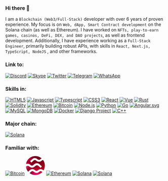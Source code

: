 ### Hi there 👋

I am a ``` Blockchain (Web3/Full-Stack) ``` developer with over 6 years of proven experience. My focus is on ``` Web, dApp, Smart Contract development ``` on the Solana chain (as well as Ethereum). I have worked on ``` NFTs, play-to-earn games, casinos, DeFi, DEX, and DAO projects ```, as well as frontend development. Additionally, I have experience working as a ``` Full-Stack Engineer ```, primarily building robust APIs, with skills in ``` React, Next.js, TypeScript, NodeJS ``` , and other frameworks.

### Link to:
<a href = "https://discord.com/channels/@user/1169601798970036317"><img src="https://edent.github.io/SuperTinyIcons/images/svg/discord.svg" width="60" title="Discord"></a>
<a href = "https://web.skype.com/8:live:.cid.27aeb1981557f74c?inviteId=yG5gKNXqR69e&correlationId=d1e155b3-f289-4269-b589-b4a9c6b75bd6"><img src="https://edent.github.io/SuperTinyIcons/images/svg/skype.svg" width="60" title="Skype"></a>
<a href = "https://twitter.com/sol_maxi_dev"><img src="https://edent.github.io/SuperTinyIcons/images/svg/twitter.svg" width="60" title="Twitter"></a>
<a href = "https://t.me/HarmoniTechTeam"><img src="https://edent.github.io/SuperTinyIcons/images/svg/telegram.svg" width="60" title="Telegram"></a>
<a href = "https://wa.me/13137423660"><img src="https://edent.github.io/SuperTinyIcons/images/svg/whatsapp.svg" width="60" title="WhatsApp"></a>
### Skills in:
<a href = "#"><img src="https://edent.github.io/SuperTinyIcons/images/svg/html5.svg" width="60" title="HTML5"></a>
<a href = "#"><img src="https://edent.github.io/SuperTinyIcons/images/svg/javascript.svg" width="60" title="Javascript"></a>
<a href = "#"><img src="https://edent.github.io/SuperTinyIcons/images/svg/typescript.svg" width="60" title="Typescript"></a>
<a href = "#"><img src="https://edent.github.io/SuperTinyIcons/images/svg/css3.svg" width="60" title="CSS3"></a>
<a href = "#"><img src="https://edent.github.io/SuperTinyIcons/images/svg/react.svg" width="60" title="React"></a>
<a href = "#"><img src="https://edent.github.io/SuperTinyIcons/images/svg/vue.svg" width="60" title="Vue"></a>
<a href = "#"><img src="https://edent.github.io/SuperTinyIcons/images/svg/rust.svg" width="60" title="Rust"></a>
<a href = "#"><img src="https://edent.github.io/SuperTinyIcons/images/svg/solidity.svg" width="60" title="Solidity"></a>
<a href = "#"><img src="https://edent.github.io/SuperTinyIcons/images/svg/ethereum.svg" width="60" title="Ethereum"></a>
<a href = "#"><img src="https://edent.github.io/SuperTinyIcons/images/svg/bitcoin.svg" width="60" title="Bitcoin"></a>
<a href = "#"><img src="https://edent.github.io/SuperTinyIcons/images/svg/nodejs.svg" width="60" title="Node.js"></a>
<a href = "#"><img src="https://edent.github.io/SuperTinyIcons/images/svg/python.svg" width="60" title="Python"></a>
<a href = "#"><img src="https://edent.github.io/SuperTinyIcons/images/svg/go.svg" width="60" title="Go"></a>
<a href = "#"><img src="https://edent.github.io/SuperTinyIcons/images/svg/angular.svg" width="60" title="Angular.svg"></a>
<a href = "#"><img src="https://edent.github.io/SuperTinyIcons/images/svg/mysql.svg" width="60" title="MySQL"></a>
<a href = "#"><img src="https://edent.github.io/SuperTinyIcons/images/svg/mongodb.svg" width="60" title="MongoDB"></a>
<a href = "#"><img src="https://edent.github.io/SuperTinyIcons/images/svg/docker.svg" width="60" title="Docker"></a>
<a href = "#"><img src="https://edent.github.io/SuperTinyIcons/images/svg/djangoproject.svg" width="60" title="Django Project"></a>
<a href = "#"><img src="https://edent.github.io/SuperTinyIcons/images/svg/cplusplus.svg" width="60" title="C++"></a>
### Major chain:
<a href = "#"><img src="https://camo.githubusercontent.com/bb5fb828a63292e68a53977854a258e04976ed0b334cb705767d968c6231bb2a/68747470733a2f2f7365656b6c6f676f2e636f6d2f696d616765732f532f736f6c616e612d736f6c2d6c6f676f2d313238323841443233442d7365656b6c6f676f2e636f6d2e706e673f763d363337393434343438383930303030303030" width="60" title="Solana"></a>
### Familiar with: 
<a href = "#"><img src="https://camo.githubusercontent.com/935fa4512112cfcf3294394737dfc998e43074ed75d0c78cf4495e4e750b3c69/68747470733a2f2f7265732e636f696e70617065722e636f6d2f636f696e70617065722f626974636f696e5f6274635f6c6f676f5f363263353962383237652e706e67" width="60" title="Bitcoin"></a>
<a href = "#"><img src="https://github.com/HarmoniTech/HarmoniTech/raw/main/img/logo/Sei.png" width="60" title="SEI"></a>
<a href = "#"><img src="https://camo.githubusercontent.com/a558c697f75b1838c22714b488119106d83d8238a9344b8c0c8dad418729f8f7/68747470733a2f2f7365656b6c6f676f2e636f6d2f696d616765732f452f657468657265756d2d6c6f676f2d454336434442413435422d7365656b6c6f676f2e636f6d2e706e67" width="60" title="Ethereum"></a>
<a href = "#"><img src="https://github.com/hudesdev/hudesdev/assets/149679767/f14562a8-c098-433b-b08b-b0fbd3b5a038
" width="60" title="Solana"></a>
<a href = "#"><img src="https://camo.githubusercontent.com/935fa4512112cfcf3294394737dfc998e43074ed75d0c78cf4495e4e750b3c69/68747470733a2f2f7265732e636f696e70617065722e636f6d2f636f696e70617065722f626974636f696e5f6274635f6c6f676f5f363263353962383237652e706e67" width="60" title="Solana"></a>

